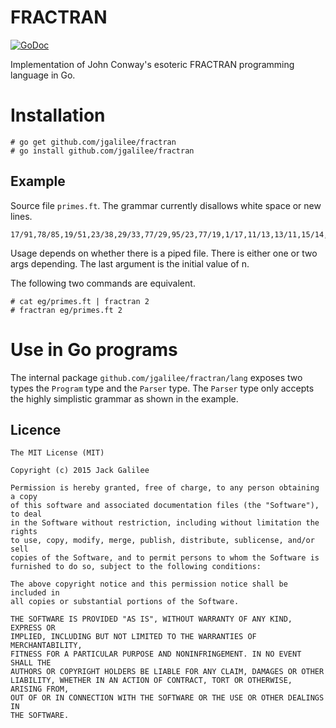# FRACTRAN

[![GoDoc](https://godoc.org/github.com/jgalilee/fractran/lang?status.svg)](https://godoc.org/github.com/jgalilee/fractran/lang)

Implementation of John Conway's esoteric FRACTRAN programming language in Go.

# Installation

```
# go get github.com/jgalilee/fractran
# go install github.com/jgalilee/fractran
```

## Example

Source file `primes.ft`. The grammar currently disallows white space or new
lines.

```
17/91,78/85,19/51,23/38,29/33,77/29,95/23,77/19,1/17,11/13,13/11,15/14,15/2,55/1
```

Usage depends on whether there is a piped file. There is either one or two args
depending. The last argument is the initial value of n.

The following two commands are equivalent.

```
# cat eg/primes.ft | fractran 2
# fractran eg/primes.ft 2
```

# Use in Go programs

The internal package `github.com/jgalilee/fractran/lang` exposes two types
the `Program` type and the `Parser` type. The `Parser` type only accepts the
highly simplistic grammar as shown in the example.

## Licence

```
The MIT License (MIT)

Copyright (c) 2015 Jack Galilee

Permission is hereby granted, free of charge, to any person obtaining a copy
of this software and associated documentation files (the "Software"), to deal
in the Software without restriction, including without limitation the rights
to use, copy, modify, merge, publish, distribute, sublicense, and/or sell
copies of the Software, and to permit persons to whom the Software is
furnished to do so, subject to the following conditions:

The above copyright notice and this permission notice shall be included in
all copies or substantial portions of the Software.

THE SOFTWARE IS PROVIDED "AS IS", WITHOUT WARRANTY OF ANY KIND, EXPRESS OR
IMPLIED, INCLUDING BUT NOT LIMITED TO THE WARRANTIES OF MERCHANTABILITY,
FITNESS FOR A PARTICULAR PURPOSE AND NONINFRINGEMENT. IN NO EVENT SHALL THE
AUTHORS OR COPYRIGHT HOLDERS BE LIABLE FOR ANY CLAIM, DAMAGES OR OTHER
LIABILITY, WHETHER IN AN ACTION OF CONTRACT, TORT OR OTHERWISE, ARISING FROM,
OUT OF OR IN CONNECTION WITH THE SOFTWARE OR THE USE OR OTHER DEALINGS IN
THE SOFTWARE.
```
